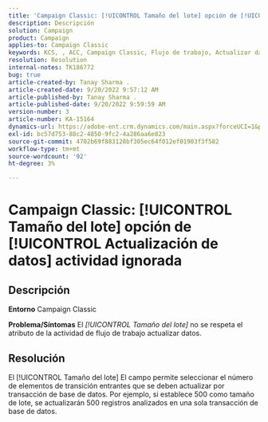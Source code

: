 ```yaml
---
title: 'Campaign Classic: [!UICONTROL Tamaño del lote] opción de [!UICONTROL Actualización de datos] actividad ignorada'
description: Descripción
solution: Campaign
product: Campaign
applies-to: Campaign Classic
keywords: KCS, , ACC, Campaign Classic, Flujo de trabajo, Actualizar datos, Tamaño de lote
resolution: Resolution
internal-notes: TK186772
bug: true
article-created-by: Tanay Sharma .
article-created-date: 9/20/2022 9:57:12 AM
article-published-by: Tanay Sharma .
article-published-date: 9/20/2022 9:59:59 AM
version-number: 3
article-number: KA-15164
dynamics-url: https://adobe-ent.crm.dynamics.com/main.aspx?forceUCI=1&pagetype=entityrecord&etn=knowledgearticle&id=e9123394-ca38-ed11-9db1-002248086735
exl-id: bc57d753-88c2-4850-9fc2-4a286aa6e823
source-git-commit: 4702b69f883128bf305ec64f012ef01903f3f582
workflow-type: tm+mt
source-wordcount: '92'
ht-degree: 3%

---
```


# Campaign Classic: [!UICONTROL Tamaño del lote] opción de [!UICONTROL Actualización de datos] actividad ignorada

## Descripción

<b>Entorno</b>
Campaign Classic


<b>Problema/Síntomas</b>
El *[!UICONTROL Tamaño del lote]* no se respeta el atributo de la actividad de flujo de trabajo actualizar datos.




## Resolución


El [!UICONTROL Tamaño del lote] El campo permite seleccionar el número de elementos de transición entrantes que se deben actualizar por transacción de base de datos. Por ejemplo, si establece 500 como tamaño de lote, se actualizarán 500 registros analizados en una sola transacción de base de datos.
